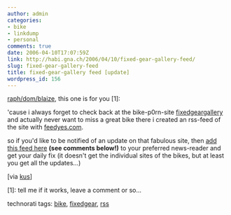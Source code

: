 ```yaml
---
author: admin
categories:
- bike
- linkdump
- personal
comments: true
date: 2006-04-10T17:07:59Z
link: http://habi.gna.ch/2006/04/10/fixed-gear-gallery-feed/
slug: fixed-gear-gallery-feed
title: fixed-gear-gallery feed [update]
wordpress_id: 156
---
```


[raph/dom/blaize](http://velocite.ch/), this one is for you [1]:



'cause i always forget to check back at the bike-p0rn-site [fixedgeargallery](http://fixedgeargallery.com/) and actually never want to miss a great bike there i created an rss-feed of the site with [feedyes.com](http://feedyes.com/).
  
so if you'd like to be notified of an update on that fabulous site, then [add this feed here](http://www.feedyes.com/feed.php?f=7FS033fhi5Z935Q3) **(see comments below!)** to your preferred news-reader and get your daily fix (it doesn't get the individual sites of the bikes, but at least you get all the updates...)



[via [kus](http://kus.starfrosch.ch/2006/03/12/websites-ohne-rss-feeds-vergangenheit/)]



[1]: tell me if it works, leave a comment or so...





technorati tags: [bike](http://www.technorati.com/tag/bike), [fixedgear](http://www.technorati.com/tag/fixedgear), [rss](http://www.technorati.com/tag/rss)
